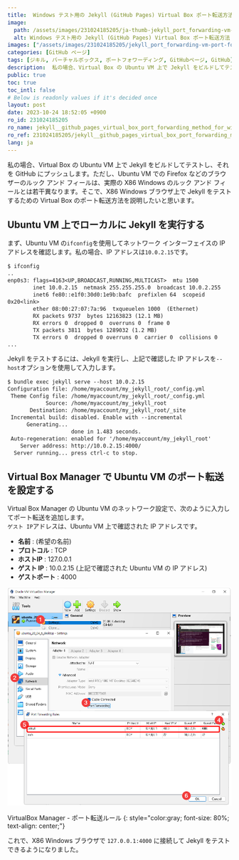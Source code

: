 ```yaml
---
title:  Windows テスト用の Jekyll (GitHub Pages) Virtual Box ポート転送方法
image:
  path: /assets/images/231024185205/ja-thumb-jekyll_port_forwarding-vm-port-forwarding.png
  alt: Windows テスト用の Jekyll (GitHub Pages) Virtual Box ポート転送方法
images: ["/assets/images/231024185205/jekyll_port_forwarding-vm-port-forwarding.png"]
categories: [GitHub ページ]
tags: [ジキル, バーチャルボックス, ポートフォワーディング, GitHubページ, GitHub]
description:  私の場合、Virtual Box の Ubuntu VM 上で Jekyll をビルドしてテストし、それを GitHub にプッシュします。ただし、Ubuntu VM での Firefox などのブラウザーのルック アンド フィールは、実際の X86 Windows のルック アンド フィールとは若干異なります。そこで、X86 Windows ブラウザ上で Jekyll をテストするための Virtual Box のポート転送方法を説明したいと思います。
public: true
toc: true
toc_intl: false
# Below is readonly values if it's decided once
layout: post
date: 2023-10-24 18:52:05 +0900
ro_id: 231024185205
ro_name: jekyll__github_pages_virtual_box_port_forwarding_method_for_windows_testing
ro_ref: 231024185205/jekyll__github_pages_virtual_box_port_forwarding_method_for_windows_testing
lang: ja
---
```

私の場合、Virtual Box の Ubuntu VM 上で Jekyll をビルドしてテストし、それを GitHub にプッシュします。ただし、Ubuntu VM での Firefox などのブラウザーのルック アンド フィールは、実際の X86 Windows のルック アンド フィールとは若干異なります。そこで、X86 Windows ブラウザ上で Jekyll をテストするための Virtual Box のポート転送方法を説明したいと思います。  
## Ubuntu VM 上でローカルに Jekyll を実行する
まず、Ubuntu VM の`ifconfig`を使用してネットワーク インターフェイスの IP アドレスを確認します。私の場合、IP アドレスは`10.0.2.15`です。  

```
$ ifconfig
..
enp0s3: flags=4163<UP,BROADCAST,RUNNING,MULTICAST>  mtu 1500
        inet 10.0.2.15  netmask 255.255.255.0  broadcast 10.0.2.255
        inet6 fe80::e1f0:30d0:1e9b:bafc  prefixlen 64  scopeid 0x20<link>
        ether 08:00:27:07:7a:96  txqueuelen 1000  (Ethernet)
        RX packets 9737  bytes 12163823 (12.1 MB)
        RX errors 0  dropped 0  overruns 0  frame 0
        TX packets 3811  bytes 1289032 (1.2 MB)
        TX errors 0  dropped 0 overruns 0  carrier 0  collisions 0
...
```
Jekyll をテストするには、Jekyll を実行し、上記で確認した IP アドレスを`--host`オプションを使用して入力します。  

```shell
$ bundle exec jekyll serve --host 10.0.2.15
Configuration file: /home/myaccount/my_jekyll_root/_config.yml
 Theme Config file: /home/myaccount/my_jekyll_root/_config.yml
            Source: /home/myaccount/my_jekyll_root
       Destination: /home/myaccount/my_jekyll_root/_site
 Incremental build: disabled. Enable with --incremental
      Generating... 
                    done in 1.483 seconds.
 Auto-regeneration: enabled for '/home/myaccount/my_jekyll_root'
    Server address: http://10.0.2.15:4000/
  Server running... press ctrl-c to stop.
```
## Virtual Box Manager で Ubuntu VM のポート転送を設定する
Virtual Box Manager の Ubuntu VM のネットワーク設定で、次のように入力してポート転送を追加します。  
`ゲスト IP`アドレスは、Ubuntu VM 上で確認された IP アドレスです。  
- **名前** : (希望の名前)
- **プロトコル** : TCP
- **ホストIP** : 127.0.0.1
- **ゲスト IP** : 10.0.2.15 (上記で確認された Ubuntu VM の IP アドレス)
- **ゲストポート** : 4000

![VirtualBox Manager - ポート転送ルール](/assets/images/231024185205/jekyll_port_forwarding-vm-port-forwarding.png)  

VirtualBox Manager - ポート転送ルール
{: style="color:gray; font-size: 80%; text-align: center;"}

これで、X86 Windows ブラウザで `127.0.0.1:4000` に接続して Jekyll をテストできるようになりました。  
